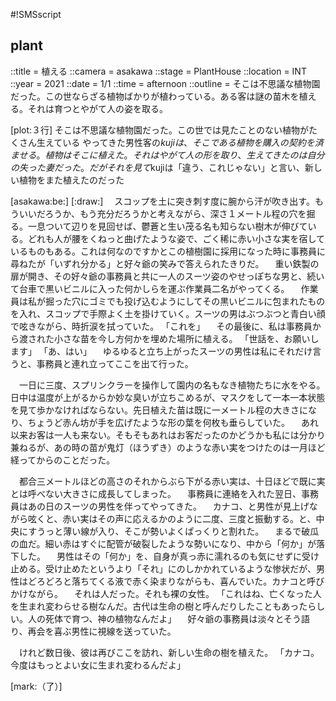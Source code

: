 #!SMSscript

## plant

::title = 植える
::camera = asakawa
::stage = PlantHouse
::location = INT
::year = 2021
::date = 1/1
::time = afternoon
::outline = そこは不思議な植物園だった。この世ならざる植物ばかりが植わっている。ある客は謎の苗木を植える。それは育つとやがて人の姿を取る。

[plot:３行]
そこは不思議な植物園だった。この世では見たことのない植物がたくさん生えている
やってきた男性客の$kujiは、そこである植物を購入の契約を済ませる。植物はそこに植えた。
それはやがて人の形を取り、生えてきたのは自分の失った妻だった。だがそれを見て$kujiは「違う、これじゃない」と言い、新しい植物をまた植えたのだった

[asakawa:be:]
[:draw:]
　スコップを土に突き刺す度に腕から汗が吹き出す。もういいだろうか、もう充分だろうかと考えながら、深さ１メートル程の穴を掘る。一息ついて辺りを見回せば、鬱蒼と生い茂る名も知らない樹木が伸びている。どれも人が腰をくねっと曲げたような姿で、ごく稀に赤い小さな実を宿しているものもある。これは何なのですかとこの植樹園に採用になった時に事務員に尋ねたが「いずれ分かる」と好々爺の笑みで答えられたきりだ。
　重い鉄製の扉が開き、その好々爺の事務員と共に一人のスーツ姿のやせっぽちな男と、続いて台車で黒いビニルに入った何かしらを運ぶ作業員二名がやってくる。
　作業員は私が掘った穴にゴミでも投げ込むようにしてその黒いビニルに包まれたものを入れ、スコップで手際よく土を掛けていく。スーツの男はぶつぶつと青白い顔で呟きながら、時折涙を拭っていた。
「これを」
　その最後に、私は事務員から渡された小さな苗を今し方何かを埋めた場所に植える。
「世話を、お願いします」
「あ、はい」
　ゆるゆると立ち上がったスーツの男性は私にそれだけ言うと、事務員と連れ立ってここを出て行った。

　一日に三度、スプリンクラーを操作して園内の名もなき植物たちに水をやる。日中は温度が上がるからか妙な臭いが立ちこめるが、マスクをして一本一本状態を見て歩かなければならない。先日植えた苗は既に一メートル程の大きさになり、ちょうど赤ん坊が手を広げたような形の葉を何枚も垂らしていた。
　あれ以来お客は一人も来ない。そもそもあれはお客だったのかどうかも私には分かり兼ねるが、あの時の苗が鬼灯（ほうずき）のような赤い実をつけたのは一月ほど経ってからのことだった。

　都合三メートルほどの高さのそれからぶら下がる赤い実は、十日ほどで既に実とは呼べない大きさに成長してしまった。
　事務員に連絡を入れた翌日、事務員はあの日のスーツの男性を伴ってやってきた。
　カナコ、と男性が見上げながら呟くと、赤い実はその声に応えるかのように二度、三度と振動する。と、中央にすうっと薄い線が入り、そこが勢いよくぱっくりと割れた。
　まるで破瓜の血だ。細い赤はすぐに配管が破裂したような勢いになり、中から「何か」が落下した。
　男性はその「何か」を、自身が真っ赤に濡れるのも気にせずに受け止める。受け止めたというより「それ」にのしかかれているような惨状だが、男性はどろどろと落ちてくる液で赤く染まりながらも、喜んでいた。カナコと呼びかけながら。
　それは人だった。それも裸の女性。
「これはね、亡くなった人を生まれ変わらせる樹なんだ。古代は生命の樹と呼んだりしたこともあったらしい。人の死体で育つ、神の植物なんだよ」
　好々爺の事務員は淡々とそう語り、再会を喜ぶ男性に視線を送っていた。

　けれど数日後、彼は再びここを訪れ、新しい生命の樹を植えた。
「カナコ。今度はもっとよい女に生まれ変わるんだよ」

[mark:（了）]
